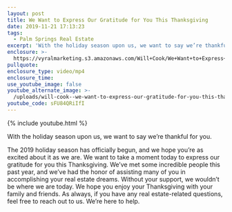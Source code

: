 ```yaml
---
layout: post
title: We Want to Express Our Gratitude for You This Thanksgiving
date: 2019-11-21 17:13:23
tags:
  - Palm Springs Real Estate
excerpt: 'With the holiday season upon us, we want to say we’re thankful for you.'
enclosure: >-
  https://vyralmarketing.s3.amazonaws.com/Will+Cook/We+Want+to+Express+Our+Gratitude+for+You+This+Thanksgiving.mp4
pullquote:
enclosure_type: video/mp4
enclosure_time:
use_youtube_image: false
youtube_alternate_image: >-
  /uploads/will-cook--we-want-to-express-our-gratitude-for-you-this-thanksgiving-youtube.jpg
youtube_code: sFU84QRiIfI
---
```


{% include youtube.html %}

With the holiday season upon us, we want to say we’re thankful for you.&nbsp;

The 2019 holiday season has officially begun, and we hope you’re as excited about it as we are. We want to take a moment today to express our gratitude for you this Thanksgiving. We’ve met some incredible people this past year, and we’ve had the honor of assisting many of you in accomplishing your real estate dreams. Without your support, we wouldn’t be where we are today. We hope you enjoy your Thanksgiving with your family and friends. As always, if you have any real estate-related questions, feel free to reach out to us. We’re here to help.